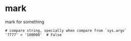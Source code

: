 # mark
mark for something

 ```
 # compare string, specially when compare from `sys.argv`
 '7777' < '100000'  # False
 
 ```
